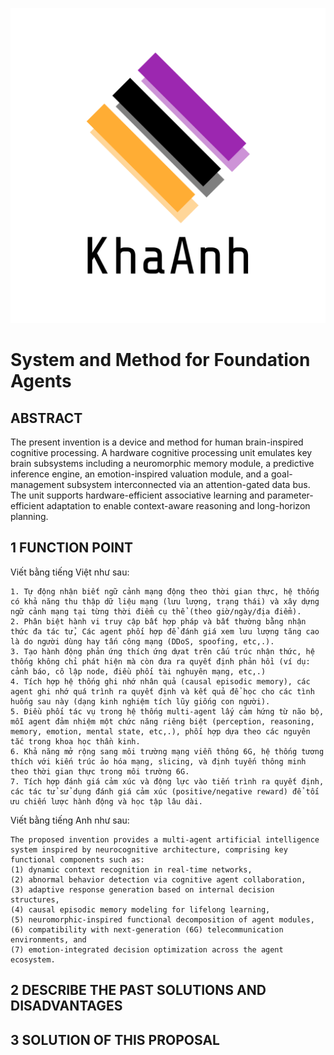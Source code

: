![KhaAnh](./assets/logo-transparent.png)

# System and Method for Foundation Agents

## ABSTRACT
The present invention is a device and method for human brain-inspired cognitive processing. A hardware cognitive processing unit emulates key brain subsystems including a neuromorphic memory module, a predictive inference engine, an emotion-inspired valuation module, and a goal-management subsystem interconnected via an attention-gated data bus. The unit supports hardware-efficient associative learning and parameter-efficient adaptation to enable context-aware reasoning and long-horizon planning.

## 1 FUNCTION POINT 
Viết bằng tiếng Việt như sau:
```
1. Tự động nhận biết ngữ cảnh mạng động theo thời gian thực, hệ thống có khả năng thu thập dữ liệu mạng (lưu lượng, trạng thái) và xây dựng ngữ cảnh mạng tại từng thời điểm cụ thể (theo giờ/ngày/địa điểm).
2. Phân biệt hành vi truy cập bất hợp pháp và bất thường bằng nhận thức đa tác tử, Các agent phối hợp để đánh giá xem lưu lượng tăng cao là do người dùng hay tấn công mạng (DDoS, spoofing, etc,.).
3. Tạo hành động phản ứng thích ứng dựat trên cấu trúc nhận thức, hệ thống không chỉ phát hiện mà còn đưa ra quyết định phản hồi (ví dụ: cảnh báo, cô lập node, điều phối tài nghuyên mạng, etc,.)
4. Tích hợp hệ thống ghi nhớ nhân quả (causal episodic memory), các agent ghi nhớ quá trình ra quyết định và kết quả để học cho các tình huống sau này (dạng kinh nghiệm tích lũy giống con người).
5. Điều phối tác vụ trong hệ thống multi-agent lấy cảm hứng từ não bộ, mỗi agent đảm nhiệm một chức năng riêng biệt (perception, reasoning, memory, emotion, mental state, etc,.), phối hợp dựa theo các nguyên tắc trong khoa học thần kinh.
6. Khả năng mở rộng sang môi trường mạng viễn thông 6G, hệ thống tương thích với kiến trúc ảo hóa mạng, slicing, và định tuyến thông minh theo thời gian thực trong môi trường 6G.
7. Tích hợp đánh giá cảm xúc và động lực vào tiến trình ra quyết định, các tác tử sử dụng đánh giá cảm xúc (positive/negative reward) để tối ưu chiến lược hành động và học tập lâu dài. 
```

Viết bằng tiếng Anh như sau:
```
The proposed invention provides a multi-agent artificial intelligence system inspired by neurocognitive architecture, comprising key functional components such as:
(1) dynamic context recognition in real-time networks,
(2) abnormal behavior detection via cognitive agent collaboration,
(3) adaptive response generation based on internal decision structures,
(4) causal episodic memory modeling for lifelong learning,
(5) neuromorphic-inspired functional decomposition of agent modules,
(6) compatibility with next-generation (6G) telecommunication environments, and
(7) emotion-integrated decision optimization across the agent ecosystem.
```

## 2 DESCRIBE THE PAST SOLUTIONS AND DISADVANTAGES 

## 3 SOLUTION OF THIS PROPOSAL 
